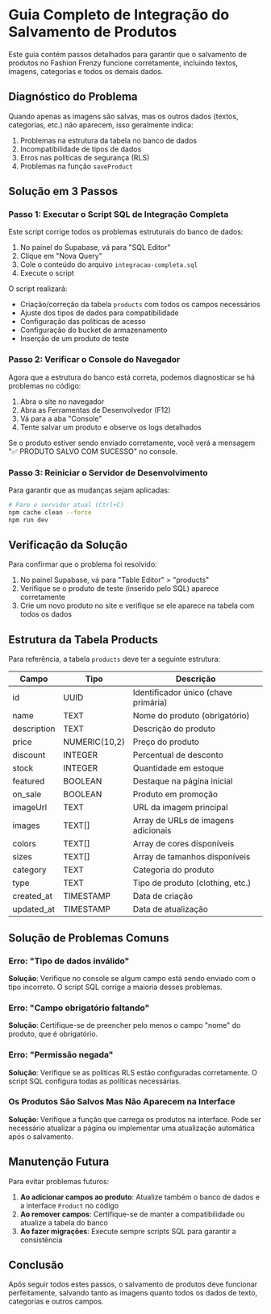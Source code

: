 # Guia Completo de Integração do Salvamento de Produtos

Este guia contém passos detalhados para garantir que o salvamento de produtos no Fashion Frenzy funcione corretamente, incluindo textos, imagens, categorias e todos os demais dados.

## Diagnóstico do Problema

Quando apenas as imagens são salvas, mas os outros dados (textos, categorias, etc.) não aparecem, isso geralmente indica:

1. Problemas na estrutura da tabela no banco de dados
2. Incompatibilidade de tipos de dados
3. Erros nas políticas de segurança (RLS)
4. Problemas na função `saveProduct`

## Solução em 3 Passos

### Passo 1: Executar o Script SQL de Integração Completa

Este script corrige todos os problemas estruturais do banco de dados:

1. No painel do Supabase, vá para "SQL Editor"
2. Clique em "Nova Query"
3. Cole o conteúdo do arquivo `integracao-completa.sql`
4. Execute o script

O script realizará:
- Criação/correção da tabela `products` com todos os campos necessários
- Ajuste dos tipos de dados para compatibilidade
- Configuração das políticas de acesso
- Configuração do bucket de armazenamento
- Inserção de um produto de teste

### Passo 2: Verificar o Console do Navegador

Agora que a estrutura do banco está correta, podemos diagnosticar se há problemas no código:

1. Abra o site no navegador
2. Abra as Ferramentas de Desenvolvedor (F12)
3. Vá para a aba "Console"
4. Tente salvar um produto e observe os logs detalhados

Se o produto estiver sendo enviado corretamente, você verá a mensagem "✅ PRODUTO SALVO COM SUCESSO" no console.

### Passo 3: Reiniciar o Servidor de Desenvolvimento

Para garantir que as mudanças sejam aplicadas:

```bash
# Pare o servidor atual (Ctrl+C)
npm cache clean --force
npm run dev
```

## Verificação da Solução

Para confirmar que o problema foi resolvido:

1. No painel Supabase, vá para "Table Editor" > "products"
2. Verifique se o produto de teste (inserido pelo SQL) aparece corretamente
3. Crie um novo produto no site e verifique se ele aparece na tabela com todos os dados

## Estrutura da Tabela Products

Para referência, a tabela `products` deve ter a seguinte estrutura:

| Campo        | Tipo          | Descrição                         |
|--------------|---------------|-----------------------------------|
| id           | UUID          | Identificador único (chave primária) |
| name         | TEXT          | Nome do produto (obrigatório)     |
| description  | TEXT          | Descrição do produto              |
| price        | NUMERIC(10,2) | Preço do produto                  |
| discount     | INTEGER       | Percentual de desconto            |
| stock        | INTEGER       | Quantidade em estoque             |
| featured     | BOOLEAN       | Destaque na página inicial        |
| on_sale      | BOOLEAN       | Produto em promoção               |
| imageUrl     | TEXT          | URL da imagem principal           |
| images       | TEXT[]        | Array de URLs de imagens adicionais |
| colors       | TEXT[]        | Array de cores disponíveis        |
| sizes        | TEXT[]        | Array de tamanhos disponíveis     |
| category     | TEXT          | Categoria do produto              |
| type         | TEXT          | Tipo de produto (clothing, etc.)  |
| created_at   | TIMESTAMP     | Data de criação                   |
| updated_at   | TIMESTAMP     | Data de atualização               |

## Solução de Problemas Comuns

### Erro: "Tipo de dados inválido"

**Solução**: Verifique no console se algum campo está sendo enviado com o tipo incorreto. O script SQL corrige a maioria desses problemas.

### Erro: "Campo obrigatório faltando"

**Solução**: Certifique-se de preencher pelo menos o campo "nome" do produto, que é obrigatório.

### Erro: "Permissão negada"

**Solução**: Verifique se as políticas RLS estão configuradas corretamente. O script SQL configura todas as políticas necessárias.

### Os Produtos São Salvos Mas Não Aparecem na Interface

**Solução**: Verifique a função que carrega os produtos na interface. Pode ser necessário atualizar a página ou implementar uma atualização automática após o salvamento.

## Manutenção Futura

Para evitar problemas futuros:

1. **Ao adicionar campos ao produto**: Atualize também o banco de dados e a interface `Product` no código
2. **Ao remover campos**: Certifique-se de manter a compatibilidade ou atualize a tabela do banco
3. **Ao fazer migrações**: Execute sempre scripts SQL para garantir a consistência

## Conclusão

Após seguir todos estes passos, o salvamento de produtos deve funcionar perfeitamente, salvando tanto as imagens quanto todos os dados de texto, categorias e outros campos. 